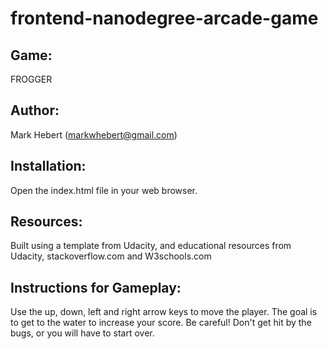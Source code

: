 frontend-nanodegree-arcade-game
===============================

Game: 
-----
FROGGER

Author: 
-------
Mark Hebert (markwhebert@gmail.com)

Installation: 
-------------
Open the index.html file in your web browser.

Resources: 
----------
Built using a template from Udacity, and educational resources from 
Udacity, stackoverflow.com and W3schools.com

Instructions for Gameplay: 
--------------------------
Use the up, down, left and right arrow keys to move 
the player.  The goal is to get to the water to increase your score. Be careful!
Don't get hit by the bugs, or you will have to start over. 

